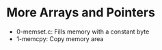# More Arrays and Pointers

- 0-memset.c: Fills memory with a constant byte
- 1-memcpy: Copy memory area
